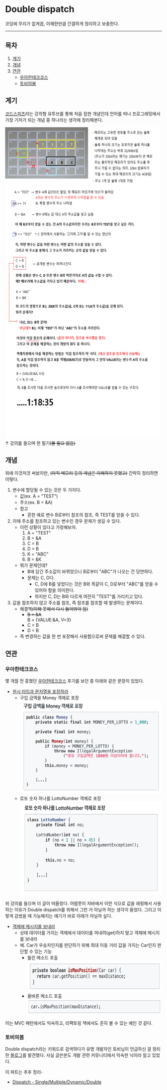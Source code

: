Double dispatch
=====
코딩에 무리가 없게끔, 이해한만큼 간결하게 정리하고 보충한다.
- - -
## 목차
1. [계기](#계기)
2. [개념](#개념)
3. [연관](#연관)
	* [우아한테크코스](#우아한테크코스)
	* [토비의봄](#토비의봄)

## 계기
[코드스피츠](https://www.youtube.com/watch?v=0j_eGoF8Q98&t=4724s)라는 강의형 유투브를 통해 처음 접한 개념인데 언어를 떠나 프로그래밍에서 가장 기저가 되는 개념 중 하나라는 생각에 정리해본다.  

<img src="../../img/double_dispatch.png" width="500" height="1000"></br>
↑ 강의를 들으며 한 필기~~(볼 필요 없음)~~

## 개념
위에 이것저것 써놨지만, ~~(아직 메모리 등의 개념은 이해하지 못했고)~~ 간략히 정리하면 이렇다. 

1. 변수에 할당될 수 있는 것은 두 가지다.
	* 값(ex. A = "TEST")
	* 주소(ex. B = &A)
	* 참고
		* 흔한 예로 변수 B로부터 참조의 참조, 즉 TEST를 얻을 수 있다.
2. 이때 주소를 참조하고 있는 변수인 경우 문제가 생길 수 있다.
	* 이런 상황이 있다고 가정해보자.
		1. A = "TEST" 
		2. B = &A
		3. C = B
		4. D = B
		5. K = "ABC"
		6. B = &K
	* 뭐가 문제인데?
		* B에 담긴 주소값이 바뀌었으니 B로부터 "ABC"가 나오는 건 당연하다.
		* 문제는 C, D다.
			* C, D에 B를 넣었다는 것은 B와 똑같이 C, D로부터 "ABC"를 얻을 수 있어야 함을 의미한다.
			* 하지만 C, D는 B와 다르게 여전히 "TEST"를 가리키고 있다.
3. 값을 참조하지 않고 주소를 참조, 즉 참조를 참조할 때 발생하는 문제이다.
	* 해결책~~(이해 못해서 다시 들어봐야 됨)~~
		* ~~B = &A~~  
		B = {VALUE:&A, V=3}
		* C = B
		* D = B
	* 즉 변경하는 값을 한 번 포장해서 사용함으로써 문제를 해결할 수 있다.

## 연관
### 우아한테크코스
몇 개월 전 흥했던 [우아한테크코스](http://woowabros.github.io/woowabros/2019/05/02/techcourse.html) 후기를 보던 중 아래와 같은 문장이 있었다.  

* [원시 타입과 문자열을 포장하라](http://woowabros.github.io/files/2019-05-02/precourse_3rd_feedback.pdf)
	* 구입 금액을 Money 객체로 포장  
	<img src="../../img/wrapper_Money.png" width="480" height="300"></br>
	* 로또 숫자 하나를 LottoNumber 객체로 포장  
	<img src="../../img/wrapper_LottoNumber.png" width="480" height="300"></br>

위 강의를 들으며 이 글이 떠올랐다. 어렴풋이 자바에서 이런 식으로 값을 래핑해서 사용하는 이유가 Double dispatch를 위해서 그런 거 아닐까 하는 생각이 들었다. 그리고 이렇게 감쌌을 때 가능해지는 얘기가 바로 아래가 아닐까 싶다.  

* [객체에 메시지를 보내라](http://woowabros.github.io/files/2019-05-02/precourse_2nd_feedback.pdf)
	* 상태 데이터를 가지는 객체에서 데이터를 꺼내려(get)하지 말고 객체에 메시지를 보내라
	* 예. Car가 우승자인지를 판단하기 위해 최대 이동 거리 값을 가지는 Car인지 판단할 수 있는 기능
		* 틀린 메소드 호출  
		<img src="../../img/method_call_x.png" width="480" height="100"></br>
		* 올바른 메소드 호출  
		<img src="../../img/method_call_o.png" width="480" height="50"></br>

이는 MVC 패턴에서도 익숙하고, 리팩토링 책에서도 흔히 볼 수 있는 예인 것 같다.
		
### 토비의봄
Double dispatch라는 키워드로 검색하다가 유명 개발자인 토비님이 언급하신 걸 정리한 [블로그](https://multifrontgarden.tistory.com/133)를 발견했다. 사실 글쓴분도 개발 관련 커뮤니티에서 익숙한 닉이라 알고 있었다.  

이 파트는 추후 정리-

* [Dispatch - Single/Multiple/Dynamic/Double](http://codethataint.com/blog/single-dispatch-multiple-dispatch-dynamic-dispatch-double-dispatch/)
